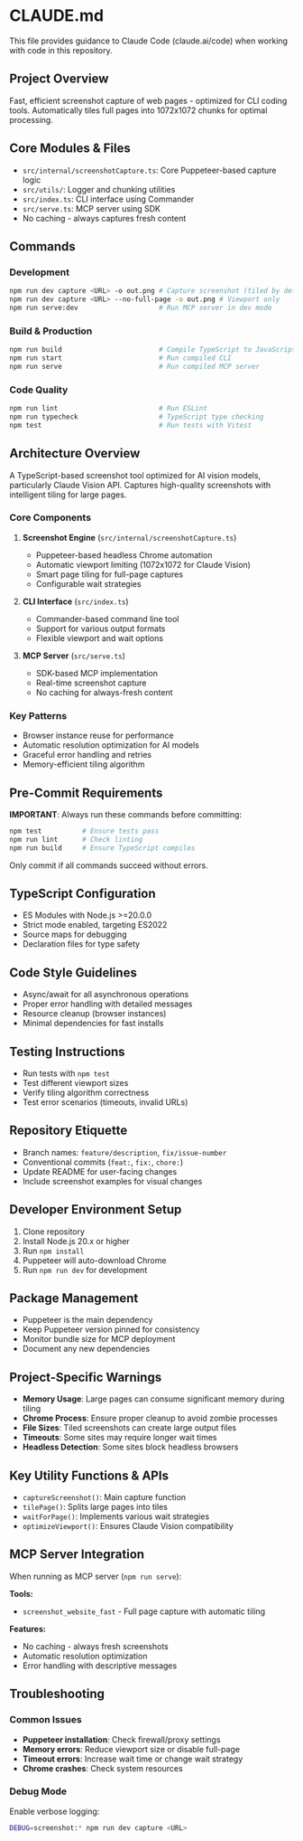 # CLAUDE.md

This file provides guidance to Claude Code (claude.ai/code) when working with code in this repository.

## Project Overview

Fast, efficient screenshot capture of web pages - optimized for CLI coding tools. Automatically tiles full pages into 1072x1072 chunks for optimal processing.

## Core Modules & Files

- `src/internal/screenshotCapture.ts`: Core Puppeteer-based capture logic
- `src/utils/`: Logger and chunking utilities
- `src/index.ts`: CLI interface using Commander
- `src/serve.ts`: MCP server using SDK
- No caching - always captures fresh content

## Commands

### Development
```bash
npm run dev capture <URL> -o out.png # Capture screenshot (tiled by default)
npm run dev capture <URL> --no-full-page -o out.png # Viewport only
npm run serve:dev                    # Run MCP server in dev mode
```

### Build & Production
```bash
npm run build                        # Compile TypeScript to JavaScript
npm run start                        # Run compiled CLI
npm run serve                        # Run compiled MCP server
```

### Code Quality
```bash
npm run lint                         # Run ESLint
npm run typecheck                    # TypeScript type checking
npm test                             # Run tests with Vitest
```

## Architecture Overview

A TypeScript-based screenshot tool optimized for AI vision models, particularly Claude Vision API. Captures high-quality screenshots with intelligent tiling for large pages.

### Core Components

1. **Screenshot Engine** (`src/internal/screenshotCapture.ts`)
   - Puppeteer-based headless Chrome automation
   - Automatic viewport limiting (1072x1072 for Claude Vision)
   - Smart page tiling for full-page captures
   - Configurable wait strategies

2. **CLI Interface** (`src/index.ts`)
   - Commander-based command line tool
   - Support for various output formats
   - Flexible viewport and wait options

3. **MCP Server** (`src/serve.ts`)
   - SDK-based MCP implementation
   - Real-time screenshot capture
   - No caching for always-fresh content

### Key Patterns

- Browser instance reuse for performance
- Automatic resolution optimization for AI models
- Graceful error handling and retries
- Memory-efficient tiling algorithm

## Pre-Commit Requirements

**IMPORTANT**: Always run these commands before committing:

```bash
npm test          # Ensure tests pass
npm run lint      # Check linting
npm run build     # Ensure TypeScript compiles
```

Only commit if all commands succeed without errors.

## TypeScript Configuration

- ES Modules with Node.js >=20.0.0
- Strict mode enabled, targeting ES2022
- Source maps for debugging
- Declaration files for type safety

## Code Style Guidelines

- Async/await for all asynchronous operations
- Proper error handling with detailed messages
- Resource cleanup (browser instances)
- Minimal dependencies for fast installs

## Testing Instructions

- Run tests with `npm test`
- Test different viewport sizes
- Verify tiling algorithm correctness
- Test error scenarios (timeouts, invalid URLs)

## Repository Etiquette

- Branch names: `feature/description`, `fix/issue-number`
- Conventional commits (`feat:`, `fix:`, `chore:`)
- Update README for user-facing changes
- Include screenshot examples for visual changes

## Developer Environment Setup

1. Clone repository
2. Install Node.js 20.x or higher
3. Run `npm install`
4. Puppeteer will auto-download Chrome
5. Run `npm run dev` for development

## Package Management

- Puppeteer is the main dependency
- Keep Puppeteer version pinned for consistency
- Monitor bundle size for MCP deployment
- Document any new dependencies

## Project-Specific Warnings

- **Memory Usage**: Large pages can consume significant memory during tiling
- **Chrome Process**: Ensure proper cleanup to avoid zombie processes
- **File Sizes**: Tiled screenshots can create large output files
- **Timeouts**: Some sites may require longer wait times
- **Headless Detection**: Some sites block headless browsers

## Key Utility Functions & APIs

- `captureScreenshot()`: Main capture function
- `tilePage()`: Splits large pages into tiles
- `waitForPage()`: Implements various wait strategies
- `optimizeViewport()`: Ensures Claude Vision compatibility

## MCP Server Integration

When running as MCP server (`npm run serve`):

**Tools:**
- `screenshot_website_fast` - Full page capture with automatic tiling

**Features:**
- No caching - always fresh screenshots
- Automatic resolution optimization
- Error handling with descriptive messages

## Troubleshooting

### Common Issues

- **Puppeteer installation**: Check firewall/proxy settings
- **Memory errors**: Reduce viewport size or disable full-page
- **Timeout errors**: Increase wait time or change wait strategy
- **Chrome crashes**: Check system resources

### Debug Mode

Enable verbose logging:
```bash
DEBUG=screenshot:* npm run dev capture <URL>
```